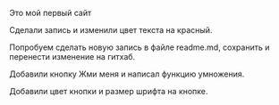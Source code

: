 Это мой первый сайт

Сделали запись и изменили цвет текста на красный.

Попробуем сделать новую запись в файле readme.md, сохранить и перенести изменение на гитхаб.

Добавили кнопку Жми меня и написал функцию умножения.

Добавили цвет кнопки и размер шрифта на кнопке.

